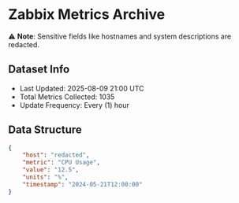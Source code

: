 # Zabbix Metrics Archive

⚠️ **Note**: Sensitive fields like hostnames and system descriptions are redacted.

## Dataset Info
- Last Updated: 2025-08-09 21:00 UTC
- Total Metrics Collected: 1035
- Update Frequency: Every (1) hour

## Data Structure
```json
{
    "host": "redacted",
    "metric": "CPU Usage",
    "value": "12.5",
    "units": "%",
    "timestamp": "2024-05-21T12:00:00"
}
```
